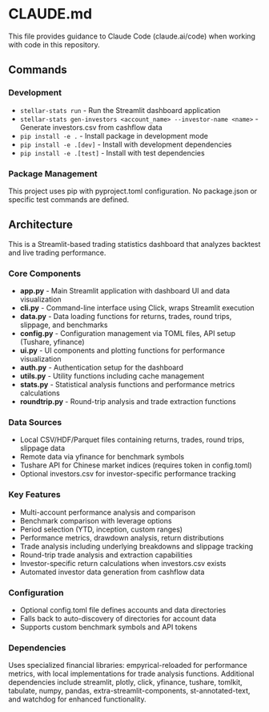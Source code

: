# CLAUDE.md

This file provides guidance to Claude Code (claude.ai/code) when working with code in this repository.

## Commands

### Development
- `stellar-stats run` - Run the Streamlit dashboard application
- `stellar-stats gen-investors <account_name> --investor-name <name>` - Generate investors.csv from cashflow data
- `pip install -e .` - Install package in development mode
- `pip install -e .[dev]` - Install with development dependencies
- `pip install -e .[test]` - Install with test dependencies

### Package Management
This project uses pip with pyproject.toml configuration. No package.json or specific test commands are defined.

## Architecture

This is a Streamlit-based trading statistics dashboard that analyzes backtest and live trading performance.

### Core Components
- **app.py** - Main Streamlit application with dashboard UI and data visualization
- **cli.py** - Command-line interface using Click, wraps Streamlit execution
- **data.py** - Data loading functions for returns, trades, round trips, slippage, and benchmarks
- **config.py** - Configuration management via TOML files, API setup (Tushare, yfinance)
- **ui.py** - UI components and plotting functions for performance visualization
- **auth.py** - Authentication setup for the dashboard
- **utils.py** - Utility functions including cache management
- **stats.py** - Statistical analysis functions and performance metrics calculations
- **roundtrip.py** - Round-trip analysis and trade extraction functions

### Data Sources
- Local CSV/HDF/Parquet files containing returns, trades, round trips, slippage data
- Remote data via yfinance for benchmark symbols
- Tushare API for Chinese market indices (requires token in config.toml)
- Optional investors.csv for investor-specific performance tracking

### Key Features
- Multi-account performance analysis and comparison
- Benchmark comparison with leverage options
- Period selection (YTD, inception, custom ranges)
- Performance metrics, drawdown analysis, return distributions
- Trade analysis including underlying breakdowns and slippage tracking
- Round-trip trade analysis and extraction capabilities
- Investor-specific return calculations when investors.csv exists
- Automated investor data generation from cashflow data

### Configuration
- Optional config.toml file defines accounts and data directories
- Falls back to auto-discovery of directories for account data
- Supports custom benchmark symbols and API tokens

### Dependencies
Uses specialized financial libraries: empyrical-reloaded for performance metrics, with local implementations for trade analysis functions. Additional dependencies include streamlit, plotly, click, yfinance, tushare, tomlkit, tabulate, numpy, pandas, extra-streamlit-components, st-annotated-text, and watchdog for enhanced functionality.